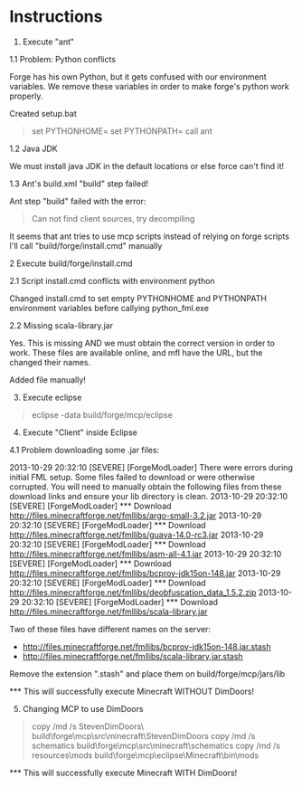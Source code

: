 Instructions
============

1. Execute "ant"

1.1 Problem: Python conflicts

Forge has his own Python, but it gets confused with our environment variables. We
remove these variables in order to make forge's python work properly.

Created setup.bat 

> set PYTHONHOME=
> set PYTHONPATH=
> call ant

1.2 Java JDK

We must install java JDK in the default locations or else force can't find it!

1.3 Ant's build.xml "build" step failed!

Ant step "build" failed with the error:

> Can not find client sources, try decompiling

It seems that ant tries to use mcp scripts instead of relying on forge scripts
I'll call "build/forge/install.cmd" manually 


2 Execute build/forge/install.cmd

2.1 Script install.cmd conflicts with environment python

Changed install.cmd to set empty PYTHONHOME and PYTHONPATH environment variables before
callying python_fml.exe
   
2.2 Missing scala-library.jar

Yes. This is missing AND we must obtain the correct version in order to work.
These files are available online, and mfl have the URL, but the changed their names.

Added file manually!


3. Execute eclipse

> eclipse -data build/forge/mcp/eclipse


4. Execute "Client" inside Eclipse

4.1 Problem downloading some .jar files:

2013-10-29 20:32:10 [SEVERE] [ForgeModLoader] There were errors during initial FML setup. Some files failed to download or were otherwise corrupted. You will need to manually obtain the following files from these download links and ensure your lib directory is clean. 
2013-10-29 20:32:10 [SEVERE] [ForgeModLoader] *** Download http://files.minecraftforge.net/fmllibs/argo-small-3.2.jar
2013-10-29 20:32:10 [SEVERE] [ForgeModLoader] *** Download http://files.minecraftforge.net/fmllibs/guava-14.0-rc3.jar
2013-10-29 20:32:10 [SEVERE] [ForgeModLoader] *** Download http://files.minecraftforge.net/fmllibs/asm-all-4.1.jar
2013-10-29 20:32:10 [SEVERE] [ForgeModLoader] *** Download http://files.minecraftforge.net/fmllibs/bcprov-jdk15on-148.jar
2013-10-29 20:32:10 [SEVERE] [ForgeModLoader] *** Download http://files.minecraftforge.net/fmllibs/deobfuscation_data_1.5.2.zip
2013-10-29 20:32:10 [SEVERE] [ForgeModLoader] *** Download http://files.minecraftforge.net/fmllibs/scala-library.jar

Two of these files have different names on the server:

* http://files.minecraftforge.net/fmllibs/bcprov-jdk15on-148.jar.stash
* http://files.minecraftforge.net/fmllibs/scala-library.jar.stash

Remove the extension ".stash" and place them on build/forge/mcp/jars/lib


*** This will successfully execute Minecraft WITHOUT DimDoors!

5. Changing MCP to use DimDoors

> copy /md /s StevenDimDoors\ build\forge\mcp\src\minecraft\StevenDimDoors
> copy /md /s schematics build\forge\mcp\src\minecraft\schematics
> copy /md /s resources\mods build\forge\mcp\eclipse\Minecraft\bin\mods

*** This will successfully execute Minecraft WITH DimDoors!



